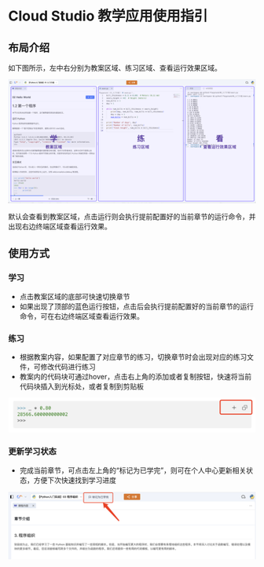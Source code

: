 # Cloud Studio 教学应用使用指引

## 布局介绍
如下图所示，左中右分别为教案区域、练习区域、查看运行效果区域。

<img src=instruction.png width=800px />

默认会查看到教案区域，点击运行则会执行提前配置好的当前章节的运行命令，并出现右边终端区域查看运行效果。

## 使用方式

### 学习
- 点击教案区域的底部可快速切换章节
- 如果出现了顶部的蓝色运行按钮，点击后会执行提前配置好的当前章节的运行命令，可在右边终端区域查看运行效果。

### 练习
- 根据教案内容，如果配置了对应章节的练习，切换章节时会出现对应的练习文件，可修改代码进行练习
- 教案内的代码块可通过hover，点击右上角的添加或者复制按钮，快速将当前代码块插入到光标处，或者复制到剪贴板

<img src=codebox.png width=600px />

### 更新学习状态
- 完成当前章节，可点击左上角的“标记为已学完”，则可在个人中心更新相关状态，方便下次快速找到学习进度

<img src=finish.png width=600px />
